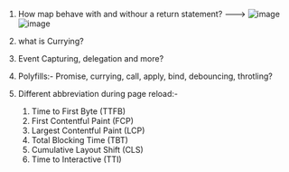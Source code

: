 1. How map behave with and withour a return statement?
   --->
   ![image](https://github.com/user-attachments/assets/62779210-92cb-47d9-aa48-3c74644c35b9)
   ![image](https://github.com/user-attachments/assets/dcade9c2-c087-4f52-bf89-4b568757c294)

2. what is Currying?
   
3. Event Capturing, delegation and more?

4. Polyfills:- Promise, currying, call, apply, bind, debouncing, throtling?
5. Different abbreviation during page reload:-
   1. Time to First Byte (TTFB)
   2. First Contentful Paint (FCP)
   3. Largest Contentful Paint (LCP)
   4. Total Blocking Time (TBT)
   5. Cumulative Layout Shift (CLS)
   6. Time to Interactive (TTI)

